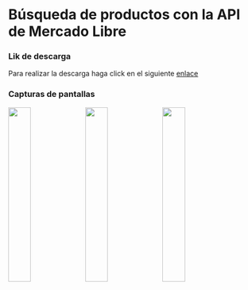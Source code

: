 # Búsqueda de productos con la API de Mercado Libre

### Lik de descarga

Para realizar la descarga haga click en el siguiente [enlace](https://drive.google.com/file/d/1GGumFjbWAEVGFmOj8Tqt0OvY3dyvwOY5/view?usp=sharing)


### Capturas de pantallas

<img src="https://user-images.githubusercontent.com/3338903/126179374-f2fee93d-a3c7-4018-8509-32c3f52d814a.jpeg" width="30%"></img> 
<img src="https://user-images.githubusercontent.com/3338903/126179365-72d228cf-dcad-49ee-855c-b41ac475c859.jpeg" width="30%"></img> 
<img src="https://user-images.githubusercontent.com/3338903/126179371-17d11c37-fc84-4722-bf02-7d02c86689e1.jpeg" width="30%"></img> 

